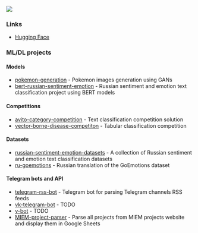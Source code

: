 ![](https://komarev.com/ghpvc/?username=searayeah)

### Links

- [Hugging Face](https://huggingface.co/seara)

### ML/DL projects

#### Models

- [pokemon-generation](https://github.com/searayeah/pokemon-generation) - Pokemon images generation using GANs
- [bert-russian-sentiment-emotion](https://github.com/searayeah/bert-russian-sentiment-emotion) - Russian sentiment and emotion text classification project using BERT models

#### Competitions

- [avito-category-competition](https://github.com/searayeah/avito-category-competition) - Text classification competition solution
- [vector-borne-disease-competiton](https://github.com/searayeah/vector-borne-disease-competiton) - Tabular classification competition

#### Datasets

- [russian-sentiment-emotion-datasets](https://github.com/searayeah/russian-sentiment-emotion-datasets) - A collection of Russian sentiment and emotion text classification datasets
- [ru-goemotions](https://github.com/searayeah/ru-goemotions) - Russian translation of the GoEmotions dataset

#### Telegram bots and API

- [telegram-rss-bot](https://github.com/searayeah/telegram-rss-bot) - Telegram bot for parsing Telegram channels RSS feeds
- [vk-telegram-bot](https://github.com/searayeah/vk-telegram-bot) - TODO
- [v-bot](https://github.com/searayeah/v-bot) - TODO
- [MIEM-project-parser](https://github.com/searayeah/MIEM-project-parser) - Parse all projects from MIEM projects website and display them in Google Sheets 
